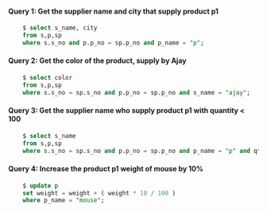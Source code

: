 #### Query 1: Get the supplier name and city that supply product p1
```sql
    $ select s_name, city 
    from s,p,sp
    where s.s_no and p.p_no = sp.p_no and p_name = "p";
```

#### Query 2: Get the color of the product, supply by Ajay
```sql
    $ select color 
    from s,p,sp
    where s.s_no = sp.s_no and p.p_no = sp.p_no and s_name = "ajay";
```

#### Query 3: Get the supplier name who supply product p1 with quantity < 100
```sql
    $ select s_name 
    from s,p,sp
    where s.s_no = sp.s_no and p.p_no = sp.p_no and p_name = "p" and qty<100;
```

#### Query 4: Increase the product p1 weight of mouse by 10%
```sql
    $ update p
    set weight = weight + ( weight * 10 / 100 )
    where p_name = "mouse";
```